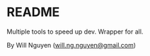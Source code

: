 # README #

Multiple tools to speed up dev.
Wrapper for all.




By Will Nguyen (will.ng.nguyen@gmail.com)
